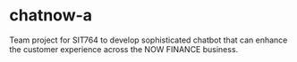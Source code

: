 # chatnow-a
Team project for SIT764 to develop sophisticated chatbot that can enhance the customer experience across the NOW FINANCE business.
